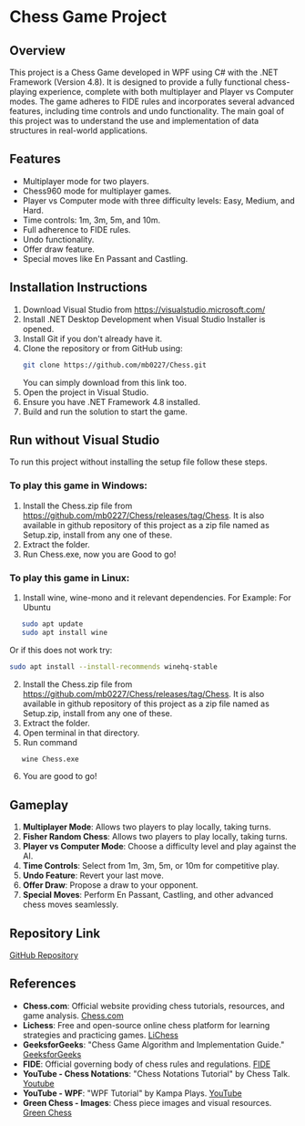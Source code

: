 # Chess Game Project

## Overview
This project is a Chess Game developed in WPF using C# with the .NET Framework (Version 4.8). It is designed to provide a fully functional chess-playing experience, complete with both multiplayer and Player vs Computer modes. The game adheres to FIDE rules and incorporates several advanced features, including time controls and undo functionality. The main goal of this project was to understand the use and implementation of data structures in real-world applications.

## Features
- Multiplayer mode for two players.
- Chess960 mode for multiplayer games.
- Player vs Computer mode with three difficulty levels: Easy, Medium, and Hard.
- Time controls: 1m, 3m, 5m, and 10m.
- Full adherence to FIDE rules.
- Undo functionality.
- Offer draw feature.
- Special moves like En Passant and Castling.

## Installation Instructions
1. Download Visual Studio from https://visualstudio.microsoft.com/
2. Install .NET Desktop Development when Visual Studio Installer is opened.
3. Install Git if you don't already have it.
4. Clone the repository or from GitHub using:
   ```bash
   git clone https://github.com/mb0227/Chess.git
   ```
   You can simply download from this link too.
5. Open the project in Visual Studio.
6. Ensure you have .NET Framework 4.8 installed.
7. Build and run the solution to start the game.

## Run without Visual Studio
To run this project without installing the setup file follow these steps.

### To play this game in Windows:
1. Install the Chess.zip file from https://github.com/mb0227/Chess/releases/tag/Chess. It is also available in github repository of this project as a zip file named as Setup.zip, install from any one of these.
2. Extract the folder.
3. Run Chess.exe, now you are Good to go!

### To play this game in Linux:
1. Install wine, wine-mono and it relevant dependencies.
For Example: For Ubuntu
```bash
   sudo apt update
   sudo apt install wine
```

Or if this does not work try:

```bash
sudo apt install --install-recommends winehq-stable
```

2. Install the Chess.zip file from https://github.com/mb0227/Chess/releases/tag/Chess. It is also available in github repository of this project as a zip file named as Setup.zip, install from any one of these.
3. Extract the folder.
4. Open terminal in that directory.
5. Run command
```bash
   wine Chess.exe
```
6. You are good to go!


## Gameplay
1. **Multiplayer Mode**: Allows two players to play locally, taking turns.
1. **Fisher Random Chess**: Allows two players to play locally, taking turns.
2. **Player vs Computer Mode**: Choose a difficulty level and play against the AI.
3. **Time Controls**: Select from 1m, 3m, 5m, or 10m for competitive play.
4. **Undo Feature**: Revert your last move.
5. **Offer Draw**: Propose a draw to your opponent.
6. **Special Moves**: Perform En Passant, Castling, and other advanced chess moves seamlessly.

## Repository Link
[GitHub Repository](https://github.com/mb0227/Chess)

## References
- **Chess.com**: Official website providing chess tutorials, resources, and game analysis. [Chess.com](https://www.chess.com)
- **Lichess**: Free and open-source online chess platform for learning strategies and practicing games. [LiChess](https://lichess.org)
- **GeeksforGeeks**: "Chess Game Algorithm and Implementation Guide." [GeeksforGeeks](https://www.geeksforgeeks.org)
- **FIDE**: Official governing body of chess rules and regulations. [FIDE](https://www.fide.com)
- **YouTube - Chess Notations**: "Chess Notations Tutorial" by Chess Talk. [Youtube](https://www.youtube.com/watch?v=b6PR885Rgb8)
- **YouTube - WPF**: "WPF Tutorial" by Kampa Plays. [YouTube](https://www.youtube.com/watch?v=t9ivUosw_iI&list=PLih2KERbY1HHOOJ2C6FOrVXIwg4AZ-hk1)
- **Green Chess - Images**: Chess piece images and visual resources. [Green Chess](https://greenchess.net/info.php?item=downloads)